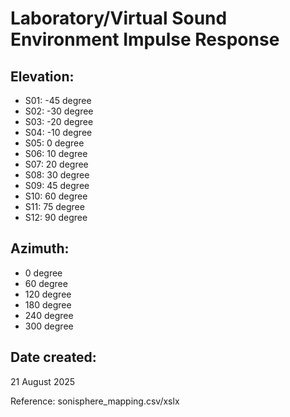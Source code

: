 # Laboratory/Virtual Sound Environment Impulse Response

## Elevation:
- S01: -45 degree
- S02: -30 degree
- S03: -20 degree
- S04: -10 degree
- S05: 0 degree
- S06: 10 degree
- S07: 20 degree
- S08: 30 degree
- S09: 45 degree
- S10: 60 degree
- S11: 75 degree 
- S12: 90 degree

## Azimuth:
- 0 degree
- 60 degree
- 120 degree
- 180 degree
- 240 degree
- 300 degree

## Date created: 
21 August 2025

Reference: sonisphere_mapping.csv/xslx
